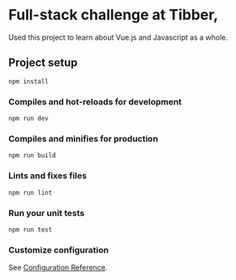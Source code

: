 # Full-stack challenge at Tibber,
 Used this project to learn about Vue.js and Javascript as a whole.

## Project setup
```
npm install
```

### Compiles and hot-reloads for development
```
npm run dev
```

### Compiles and minifies for production
```
npm run build
```

### Lints and fixes files
```
npm run lint
```

### Run your unit tests
```
npm run test
```


### Customize configuration
See [Configuration Reference](https://cli.vuejs.org/config/).
